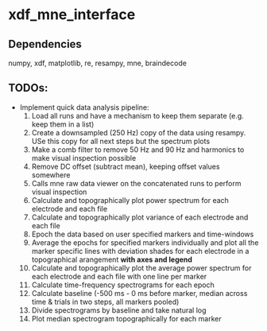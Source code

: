 # xdf_mne_interface

## Dependencies
numpy, xdf, matplotlib, re, resampy, mne, braindecode

## TODOs: 
- Implement quick data analysis pipeline:
  1. Load all runs and have a mechanism to keep them separate (e.g. keep them in a list)
  2. Create a downsampled (250 Hz) copy of the data using resampy. USe this copy for all next steps but the spectrum plots
  3. Make a comb filter to remove 50 Hz and 90 Hz and harmonics to make visual inspection possible
  4. Remove DC offset (subtract mean), keeping offset values somewhere
  5. Calls mne raw data viewer on the concatenated runs to perform visual inspection
  6. Calculate and topographically plot power spectrum for each electrode and each file
  7. Calculate and topographically plot variance of each electrode and each file
  8. Epoch the data based on user specified markers and time-windows
  9. Average the epochs for specified markers individually and plot all the marker specific lines with deviation shades for each electrode in a topographical arangement **with axes and legend**
  10. Calculate and topographically plot the average power spectrum for each electrode and each file with one line per marker
  11. Calculate time-frequency spectrograms for each epoch
  12. Calculate baseline (-500 ms - 0 ms before marker, median across time & trials in two steps, all markers pooled)
  13. Divide spectrograms by baseline and take natural log
  14. Plot median spectrogram topographically for each marker
